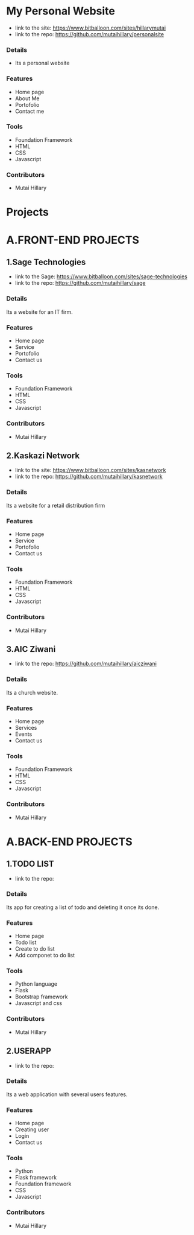# My Personal Website

+ link to the site: https://www.bitballoon.com/sites/hillarymutai
+ link to the repo: https://github.com/mutaihillary/personalsite

### Details
+ Its a personal website

### Features
+ Home page
+ About Me
+ Portofolio
+ Contact me

### Tools 
+ Foundation Framework
+ HTML
+ CSS
+ Javascript

### Contributors
+ Mutai Hillary

# Projects
# A.FRONT-END PROJECTS
 
## 1.Sage Technologies

 + link to the Sage: https://www.bitballoon.com/sites/sage-technologies
 + link to the repo: https://github.com/mutaihillary/sage

### Details
 Its  a website for an IT firm.

### Features
 + Home page
 + Service
 + Portofolio
 + Contact us

### Tools 
+ Foundation Framework
+ HTML
+ CSS
+ Javascript

### Contributors
+ Mutai Hillary

## 2.Kaskazi Network

 + link to the site: https://www.bitballoon.com/sites/kasnetwork
 + link to the repo: https://github.com/mutaihillary/kasnetwork

### Details
 Its  a website for a retail distribution firm

### Features
 + Home page
 + Service
 + Portofolio
 + Contact us

### Tools 
+ Foundation Framework
+ HTML
+ CSS
+ Javascript

### Contributors
+ Mutai Hillary

## 3.AIC Ziwani

 + link to the repo: https://github.com/mutaihillary/aicziwani

### Details
 Its  a church website. 

### Features
 + Home page
 + Services
 + Events
 + Contact us

### Tools 
+ Foundation Framework
+ HTML
+ CSS
+ Javascript

### Contributors
+ Mutai Hillary


#  A.BACK-END PROJECTS

## 1.TODO LIST

 + link to the repo: 

### Details
 Its  app for creating a list of todo and deleting it once its done.

### Features
 + Home page
 + Todo list
 + Create to do list
 + Add componet to do list

### Tools 
+ Python language
+ Flask
+ Bootstrap framework
+ Javascript and css

### Contributors
+ Mutai Hillary

## 2.USERAPP

 + link to the repo: 

### Details
 Its a web application with several users features.

### Features
 + Home page
 + Creating user
 + Login
 + Contact us

### Tools 
+ Python
+ Flask framework
+ Foundation framework
+ CSS
+ Javascript

### Contributors
+ Mutai Hillary


 

